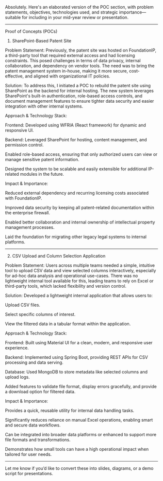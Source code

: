 Absolutely. Here's an elaborated version of the POC section, with problem statements, objectives, technologies used, and strategic importance—suitable for including in your mid-year review or presentation.


---

Proof of Concepts (POCs)

1. SharePoint-Based Patent Site

Problem Statement: Previously, the patent site was hosted on FoundationIP, a third-party tool that required external access and had licensing constraints. This posed challenges in terms of data privacy, internal collaboration, and dependency on vendor tools. The need was to bring the patent management system in-house, making it more secure, cost-effective, and aligned with organizational IT policies.

Solution: To address this, I initiated a POC to rebuild the patent site using SharePoint as the backend for internal hosting. The new system leverages SharePoint's built-in authentication, role-based access controls, and document management features to ensure tighter data security and easier integration with other internal systems.

Approach & Technology Stack:

Frontend: Developed using WFRIA (React framework) for dynamic and responsive UI.

Backend: Leveraged SharePoint for hosting, content management, and permission control.

Enabled role-based access, ensuring that only authorized users can view or manage sensitive patent information.

Designed the system to be scalable and easily extensible for additional IP-related modules in the future.


Impact & Importance:

Reduced external dependency and recurring licensing costs associated with FoundationIP.

Improved data security by keeping all patent-related documentation within the enterprise firewall.

Enabled better collaboration and internal ownership of intellectual property management processes.

Laid the foundation for migrating other legacy legal systems to internal platforms.



---

2. CSV Upload and Column Selection Application

Problem Statement: Users across multiple teams needed a simple, intuitive tool to upload CSV data and view selected columns interactively, especially for ad-hoc data analysis and operational use-cases. There was no lightweight internal tool available for this, leading teams to rely on Excel or third-party tools, which lacked flexibility and version control.

Solution: Developed a lightweight internal application that allows users to:

Upload CSV files.

Select specific columns of interest.

View the filtered data in a tabular format within the application.


Approach & Technology Stack:

Frontend: Built using Material UI for a clean, modern, and responsive user experience.

Backend: Implemented using Spring Boot, providing REST APIs for CSV processing and data serving.

Database: Used MongoDB to store metadata like selected columns and upload logs.

Added features to validate file format, display errors gracefully, and provide a download option for filtered data.


Impact & Importance:

Provides a quick, reusable utility for internal data handling tasks.

Significantly reduces reliance on manual Excel operations, enabling smart and secure data workflows.

Can be integrated into broader data platforms or enhanced to support more file formats and transformations.

Demonstrates how small tools can have a high operational impact when tailored for user needs.



---

Let me know if you’d like to convert these into slides, diagrams, or a demo script for presentations.

